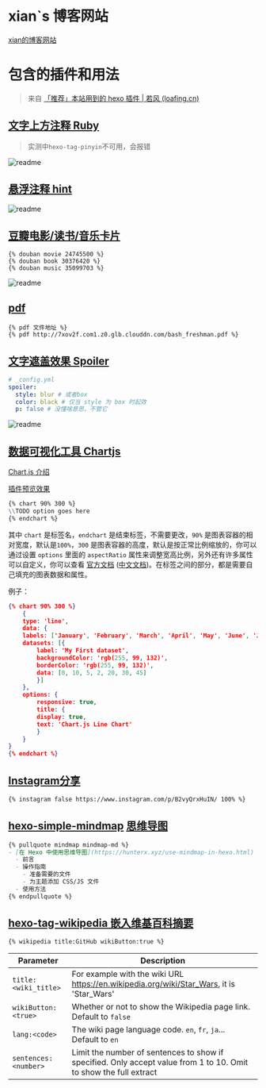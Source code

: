 # xian`s 博客网站

[xian的博客网站](https://www.byxian.top)



# 包含的插件和用法

> 来自 [「推荐」本站用到的 hexo 插件 | 若风 (loafing.cn)](https://loafing.cn/posts/hexo-tags.html#其它)

## [文字上方注释 Ruby](https://github.com/lostandfound/markdown-it-ruby)



> 实测中`hexo-tag-pinyin`不可用，会报错

![readme](https://cdn.jsdelivr.net/gh/kakioff/pictureBeds@main/20211001/readme.1jauy9y42kv4.png)

## [悬浮注释 hint](https://github.com/etigerstudio/hexo-tag-hint)

![readme](https://cdn.jsdelivr.net/gh/kakioff/pictureBeds@main/20211001/readme.4rtmfs4luvm0.png)

## [豆瓣电影/读书/音乐卡片](https://github.com/TankNee/hexo-douban-card)

```shell
{% douban movie 24745500 %}
{% douban book 30376420 %}
{% douban music 35099703 %}
```

![readme](https://cdn.jsdelivr.net/gh/kakioff/pictureBeds@main/20211001/readme.7il25s3fz8c0.png)



## [pdf](https://github.com/superalsrk/hexo-pdf)

```
{% pdf 文件地址 %}
{% pdf http://7xov2f.com1.z0.glb.clouddn.com/bash_freshman.pdf %}
```



## [文字遮盖效果 Spoiler](https://github.com/unnamed42/hexo-spoiler)



```yaml
# _config.yml
spoiler:
  style: blur # 或者box
  color: black # 仅当 style 为 box 时起效
  p: false # 没懂啥意思，不管它
```

![readme](https://cdn.jsdelivr.net/gh/kakioff/pictureBeds@main/20211001/readme.793ahq865bg0.png)



## [数据可视化工具 Chartjs](https://github.com/Shen-Yu/hexo-tag-chart)

[Chart.js 介绍](https://chartjs.bootcss.com/)

[插件预览效果](https://shen-yu.gitee.io/2020/chartjs/)

```markdown
{% chart 90% 300 %}
\\TODO option goes here
{% endchart %}
```

其中 `chart` 是标签名，`endchart` 是结束标签，不需要更改，`90%` 是图表容器的相对宽度，默认是`100%`，`300` 是图表容器的高度，默认是按正常比例缩放的，你可以通过设置 `options` 里面的 `aspectRatio` 属性来调整宽高比例，另外还有许多属性可以自定义，你可以查看 [官方文档](https://www.chartjs.org/) ([中文文档](https://chartjs.bootcss.com/))。在标签之间的部分，都是需要自己填充的图表数据和属性。

例子：

```json
{% chart 90% 300 %}
    {
    type: 'line',
    data: {
    labels: ['January', 'February', 'March', 'April', 'May', 'June', 'July'],
    datasets: [{
        label: 'My First dataset',
        backgroundColor: 'rgb(255, 99, 132)',
        borderColor: 'rgb(255, 99, 132)',
        data: [0, 10, 5, 2, 20, 30, 45]
        }]
    },
    options: {
        responsive: true,
        title: {
        display: true,
        text: 'Chart.js Line Chart'
        }
    }
}
{% endchart %}
```



## [Instagram分享](https://github.com/tea3/hexo-tag-instagram)

```markdown
{% instagram false https://www.instagram.com/p/B2vyQrxHuIN/ 100% %}
```



## [hexo-simple-mindmap](https://github.com/HunterXuan/hexo-simple-mindmap) [思维导图](https://hunterx.xyz/use-mindmap-in-hexo.html)

```markdown
{% pullquote mindmap mindmap-md %}
- [在 Hexo 中使用思维导图](https://hunterx.xyz/use-mindmap-in-hexo.html)
  - 前言
  - 操作指南
    - 准备需要的文件
    - 为主题添加 CSS/JS 文件
  - 使用方法
{% endpullquote %}
```



## [hexo-tag-wikipedia 嵌入维基百科摘要](https://github.com/tuanna-hsp/hexo-tag-wikipedia)

```
{% wikipedia title:GitHub wikiButton:true %}
```

| Parameter            | Description                                                  |
| -------------------- | ------------------------------------------------------------ |
| `title:<wiki_title>` | For example with the wiki URL https://en.wikipedia.org/wiki/Star_Wars, it is 'Star_Wars' |
| `wikiButton:<true>`  | Whether or not to show the Wikipedia page link. Default to `false` |
| `lang:<code>`        | The wiki page language code. `en`, `fr`, `ja`... Default to `en` |
| `sentences:<number>` | Limit the number of sentences to show if specified. Only accept value from 1 to 10. Omit to show the full extract |

